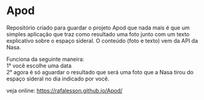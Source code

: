# Apod

Repositório criado para guardar o projeto Apod que nada mais é que um simples aplicação que traz como resultado uma foto junto com um texto explicativo sobre o espaço sideral. O conteúdo (foto e texto) vem da API da Nasa. 

Funciona da seguinte maneira: <br/>
1° você escolhe uma data <br/>
2° agora é só aguardar o resultado que será uma foto que a Nasa tirou do espaço sideral no dia indicado por você. 

veja online: https://rafalesson.github.io/Apod/
